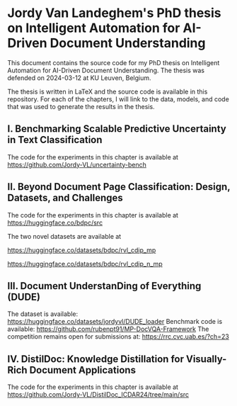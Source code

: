 # Jordy Van Landeghem's PhD thesis on Intelligent Automation for AI-Driven Document Understanding

This document contains the source code for my PhD thesis on Intelligent Automation for AI-Driven Document Understanding. The thesis was defended on 2024-03-12 at KU Leuven, Belgium.

The thesis is written in LaTeX and the source code is available in this repository. 
For each of the chapters, I will link to the data, models, and code that was used to generate the results in the thesis.

## I. Benchmarking Scalable Predictive Uncertainty in Text Classification

The code for the experiments in this chapter is available at https://github.com/Jordy-VL/uncertainty-bench

## II. Beyond Document Page Classification: Design, Datasets, and Challenges

The code for the experiments in this chapter is available at https://huggingface.co/bdpc/src 

The two novel datasets are available at 

https://huggingface.co/datasets/bdpc/rvl_cdip_mp

https://huggingface.co/datasets/bdpc/rvl_cdip_n_mp

## III. Document UnderstanDing of Everything (DUDE)

The dataset is available: https://huggingface.co/datasets/jordyvl/DUDE_loader
Benchmark code is available: https://github.com/rubenpt91/MP-DocVQA-Framework
The competition remains open for submissions at: https://rrc.cvc.uab.es/?ch=23

## IV. DistilDoc: Knowledge Distillation for Visually-Rich Document Applications

The code for the experiments in this chapter is available at https://github.com/Jordy-VL/DistilDoc_ICDAR24/tree/main/src

